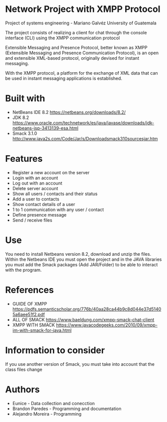 # Network Project with XMPP Protocol

Project of systems engineering - Mariano Galvéz University of Guatemala

The project consists of realizing a client for chat through the console interface (CLI) using the XMPP communication protocol

Extensible Messaging and Presence Protocol, better known as XMPP (Extensible Messaging and Presence Communication Protocol), is an open and extensible XML-based protocol, originally devised for instant messaging.

With the XMPP protocol, a platform for the exchange of XML data that can be used in instant messaging applications is established.

# Built with

- NetBeans IDE 8.2 https://netbeans.org/downloads/8.2/
- JDK 8.2 https://www.oracle.com/technetwork/es/java/javase/downloads/jdk-netbeans-jsp-3413139-esa.html
- Smack 3.1.0 http://www.java2s.com/Code/Jar/s/Downloadsmack310sourcesjar.htm

# Features

- Register a new account on the server
- Login with an account
- Log out with an account
- Delete server account
- Show all users / contacts and their status
- Add a user to contacts
- Show contact details of a user
- 1 to 1 communication with any user / contact
- Define presence message
- Send / receive files

# Use

You need to install Netbeans version 8.2, download and unzip the files.
Within the Netbeans IDE you must open the project and in the JAVA libraries you must add the Smack packages (Add JAR/Folder) to be able to interact with the program.

# References
- GUIDE OF XMPP
https://pdfs.semanticscholar.org/776b/40aa28ca44b9c8d044e37d51405a6aee51f2.pdf
- ALL OF SMACK
https://www.baeldung.com/xmpp-smack-chat-client
- XMPP WITH SMACK
https://www.javacodegeeks.com/2010/09/xmpp-im-with-smack-for-java.html

# Information to consider

If you use another version of Smack, you must take into account that the class files change

# Authors
- Eunice - Data collection and conecction
- Brandon Paredes - Programming and documentation
- Alejandro Moreira - Programming 
